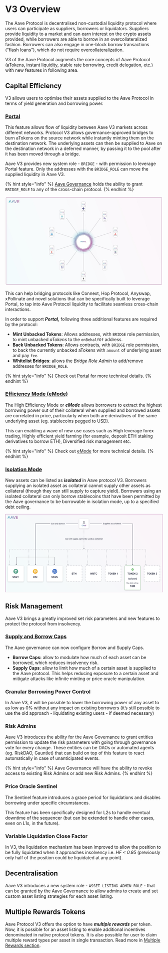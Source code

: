 # V3 Overview

The Aave Protocol is decentralised non-custodial liquidity protocol where users can participate as suppliers, borrowers or liquidators. Suppliers provide liquidity to a market and can earn interest on the crypto assets provided, while borrowers are able to borrow in an overcollateralized fashion. Borrowers can also engage in one-block borrow transactions (”flash loans”), which do not require overcollateralization.

V3 of the Aave Protocol augments the core concepts of Aave Protocol (aTokens, instant liquidity, stable rate borrowing, credit delegation, etc.) with new features in following area.

## Capital Efficiency

V3 allows users to optimise their assets supplied to the Aave Protocol in terms of yield generation and borrowing power.

### [Portal](whats-new/portal.md)

This feature allows flow of liquidity between Aave V3 markets across different networks. Protocol V3 allows governance-approved bridges to burn aTokens on the source network while instantly minting them on the destination network. The underlying assets can then be supplied to Aave on the destination network in a deferred manner, by passing it to the pool after it has been moved through a bridge.

Aave V3 provides new system role - `BRIDGE` - with permission to leverage Portal feature. Only the addresses with the `BRIDGE_ROLE` can move the supplied liquidity in Aave V3.

{% hint style="info" %}
[Aave Governance](https://docs.aave.com/governance/) holds the ability to grant `BRIDGE_ROLE` to any of the cross-chain protocol.
{% endhint %}

![](<.gitbook/assets/image (1).png>)

This can help bridging protocols like Connext, Hop Protocol, Anyswap, xPollinate and novel solutions that can be specifically built to leverage Portal, to tap into Aave Protocol liquidity to facilitate seamless cross-chain interactions.

In order to support _**Portal,**_ following three additional features are required by the protocol:

* **Mint Unbacked Tokens**: Allows addresses, with `BRIDGE` role permission, to mint unbacked _aTokens_ to the `onBehalfOf` address.
* **Back Unbacked Tokens**: Allows contracts, with `BRIDGE` role permission, to back the currently unbacked aTokens with `amount` of underlying asset and pay `fee`.
* **Whitelist Bridges**: allows the _Bridge Role Admin_ to add/remove addresses for `BRIDGE_ROLE`.

{% hint style="info" %}
Check out [Portal](whats-new/portal.md) for more technical details.
{% endhint %}

### [Efficiency Mode (eMode)](whats-new/efficiency-mode-emode.md)

The High Efficiency Mode or _**eMode**_ allows borrowers to extract the highest borrowing power out of their collateral when supplied and borrowed assets are correlated in price, particularly when both are derivatives of the same underlying asset (eg. stablecoins pegged to USD).

This can enabling a wave of new use cases such as High leverage forex trading, Highly efficient yield farming (for example, deposit ETH staking derivatives to borrow ETH), Diversified risk management etc.

{% hint style="info" %}
Check out [eMode](whats-new/efficiency-mode-emode.md) for more technical details.
{% endhint %}

### [Isolation Mode](whats-new/isolation-mode.md)

New assets can be listed as _**isolated**_ in Aave protocol V3. Borrowers supplying an isolated asset as collateral cannot supply other assets as collateral (though they can still supply to capture yield). Borrowers using an isolated collateral can only borrow stablecoins that have been permitted by the Aave governance to be borrowable in isolation mode, up to a specified debt ceiling.

![](<.gitbook/assets/image (5).png>)

## Risk Management

Aave V3 brings a greatly improved set risk parameters and new features to protect the protocol from insolvency.

### [Supply and Borrow Caps](whats-new/supply-borrow-caps.md)

The Aave governance can now configure Borrow and Supply Caps.

* **Borrow Caps:** allow to modulate how much of each asset can be borrowed, which reduces insolvency risk.
* **Supply Caps**: allow to limit how much of a certain asset is supplied to the Aave protocol. This helps reducing exposure to a certain asset and mitigate attacks like infinite minting or price oracle manipulation.

### Granular Borrowing Power Control

In Aave V3, it will be possible to lower the borrowing power of any asset to as low as 0% without any impact on existing borrowers (it’s still possible to use the old approach - liquidating existing users - if deemed necessary)

### Risk Admins

Aave V3 introduces the ability for the Aave Governance to grant entities permission to update the risk parameters with going through governance vote for every change. These entities can be DAOs or automated agents (eg. RiskDAO, Gauntlet) that can build on top of this feature to react automatically in case of unanticipated events.

{% hint style="info" %}
Aave Governance will have the ability to revoke access to existing Risk Admins or add new Risk Admins.
{% endhint %}

### Price Oracle Sentinel

The Sentinel feature introduces a grace period for liquidations and disables borrowing under specific circumstances.

This feature has been specifically designed for L2s to handle eventual downtime of the sequencer (but can be extended to handle other cases, even on L1s, in the future).

### Variable Liquidation Close Factor

In V3, the liquidation mechanism has been improved to allow the position to be fully liquidated when it approaches insolvency i.e. _HF < 0.95_ (previously only half of the position could be liquidated at any point).

## Decentralisation

Aave V3 introduces a new system role - `ASSET_LISTING_ADMIN_ROLE` - that can be granted by the Aave Governance to allow admins to create and set custom asset listing strategies for each asset listing.

## Multiple Rewards Tokens

Aave Protocol V3 offers the option to have _**multiple rewards**_ per token. Now, it is possible for an asset listing to enable additional incentives denominated in native protocol tokens. It is also possible for user to claim multiple reward types per asset in single transaction. Read more in [Multiple Rewards section](whats-new/multiple-rewards-and-claim.md).
